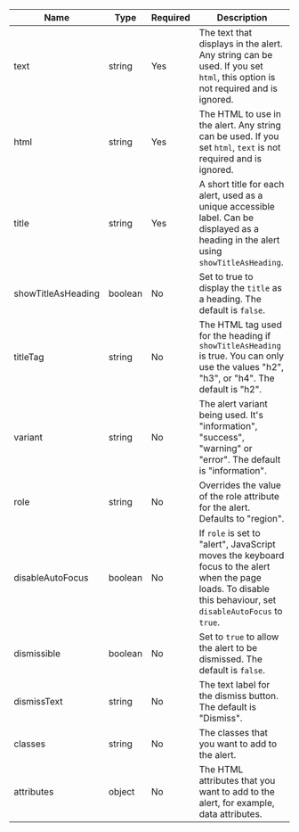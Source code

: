 | Name                | Type    | Required | Description                                                                         |
| ------------------- | ------- | -------- | ----------------------------------------------------------------------------------- |
| text                | string  | Yes      | The text that displays in the alert. Any string can be used. If you set `html`, this option is not required and is ignored. |
| html                | string  | Yes      | The HTML to use in the alert. Any string can be used. If you set `html`, `text` is not required and is ignored.|
| title               | string  | Yes      | A short title for each alert, used as a unique accessible label. Can be displayed as a heading in the alert using `showTitleAsHeading`. |
| showTitleAsHeading  | boolean | No       | Set to true to display the `title` as a heading. The default is `false`. |
| titleTag            | string  | No       | The HTML tag used for the heading if `showTitleAsHeading` is true. You can only use the values "h2", "h3", or "h4". The default is "h2".|
| variant             | string  | No       | The alert variant being used. It's "information", "success", "warning" or "error". The default is "information".                                                    |
| role                | string  | No       | Overrides the value of the role attribute for the alert. Defaults to "region". |
| disableAutoFocus    | boolean | No       | If `role` is set to "alert", JavaScript moves the keyboard focus to the alert when the page loads. To disable this behaviour, set `disableAutoFocus` to `true`.|
| dismissible         | boolean | No       | Set to `true` to allow the alert to be dismissed. The default is `false`. |
| dismissText         | string  | No       | The text label for the dismiss button. The default is "Dismiss". |
| classes             | string  | No       | The classes that you want to add to the alert. |
| attributes          | object  | No       | The HTML attributes that you want to add to the alert, for example, data attributes. |
